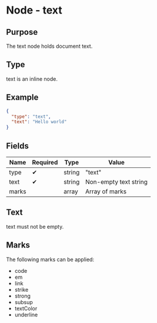 # Node - text

## Purpose

The text node holds document text.

## Type

text is an inline node.

## Example

```json
{
  "type": "text",
  "text": "Hello world"
}
```

## Fields

| Name | Required | Type | Value |
| --- | --- | --- | --- |
| type | ✔ | string | "text" |
| text | ✔ | string | Non-empty text string |
| marks | | array | Array of marks |

## Text

text must not be empty.

## Marks

The following marks can be applied:

* code
* em
* link
* strike
* strong
* subsup
* textColor
* underline

